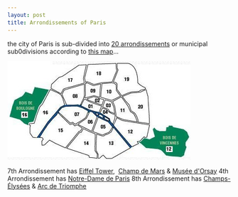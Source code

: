 ```yaml
---
layout: post
title: Arrondissements of Paris
---
```


the city of Paris is sub-divided into [20 arrondissements](http://en.wikipedia.org/wiki/Arrondissement_of_Paris) or municipal sub0divisions according to [this map](http://en.wikipedia.org/wiki/Image:Par_Arr.jpg)...

![](/img/paris_arrondissements.jpg)

7th Arrondissement has [Eiffel Tower](http://en.wikipedia.org/wiki/Eiffel_Tower "Eiffel Tower"),  [Champ de Mars](http://en.wikipedia.org/wiki/Champ_de_Mars "Champ de Mars") & [Musée d'Orsay](http://en.wikipedia.org/wiki/Mus%C3%A9e_d%27Orsay "Musée d'Orsay") 4th Arrondissement has [Notre-Dame de Paris](http://en.wikipedia.org/wiki/Notre-Dame_de_Paris "Notre-Dame de Paris") 8th Arrondissement has [Champs-Élysées](http://en.wikipedia.org/wiki/Champs-%C3%89lys%C3%A9es "Champs-Élysées") & [Arc de Triomphe](http://en.wikipedia.org/wiki/Arc_de_Triomphe "Arc de Triomphe")
